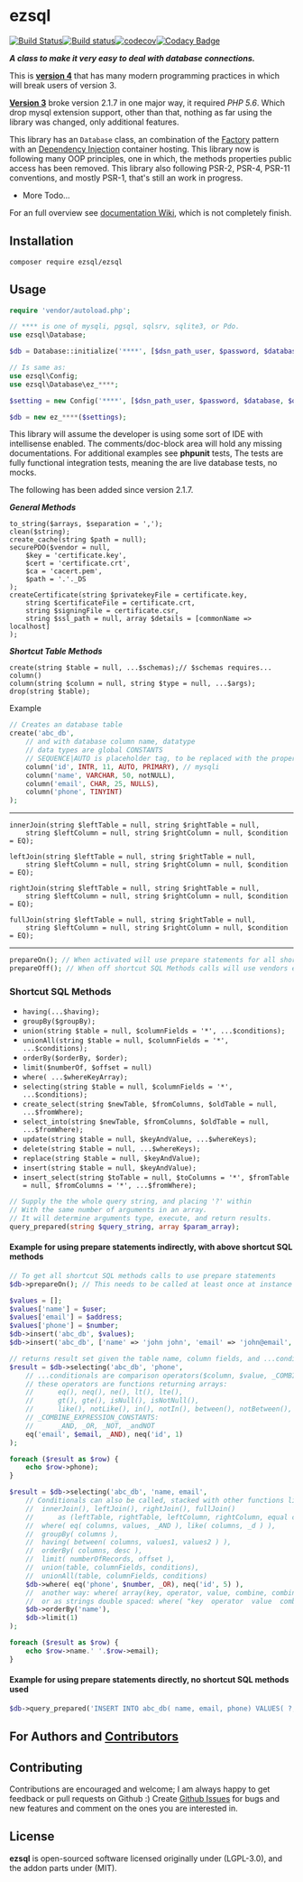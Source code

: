 # **ezsql**

[![Build Status](https://travis-ci.org/ezSQL/ezsql.svg?branch=master)](https://travis-ci.org/ezSQL/ezsql)[![Build status](https://ci.appveyor.com/api/projects/status/6s8oqnoxa2i5k04f?svg=true)](https://ci.appveyor.com/project/jv2222/ezsql)[![codecov](https://codecov.io/gh/ezSQL/ezSQL/branch/master/graph/badge.svg)](https://codecov.io/gh/ezSQL/ezSQL)[![Codacy Badge](https://api.codacy.com/project/badge/Grade/aad1f6aaaaa14f60933e75615da900b8)](https://www.codacy.com/app/techno-express/ezsql?utm_source=github.com&amp;utm_medium=referral&amp;utm_content=ezSQL/ezsql&amp;utm_campaign=Badge_Grade)

***A class to make it very easy to deal with database connections.***

This is [__version 4__](https://github.com/ezSQL/ezsql/tree/v4) that has many modern programming practices in which will break users of version 3.

[__Version 3__](https://github.com/ezSQL/ezsql/tree/v3) broke version 2.1.7 in one major way, it required *PHP 5.6*. Which drop mysql extension support, other than that, nothing as far using the library was changed, only additional features.

This library has an `Database` class, an combination of the [Factory](https://en.wikipedia.org/wiki/Factory_method_pattern) pattern with an [Dependency Injection](https://en.wikipedia.org/wiki/Dependency_injection) container hosting. This library now is following many OOP principles, one in which, the methods properties public access has been removed. This library also following PSR-2, PSR-4, PSR-11 conventions, and mostly PSR-1, that's still an work in progress.

* More Todo...

For an full overview see [documentation Wiki](https://github.com/ezSQL/ezsql/wiki/Documentation), which is not completely finish.

## Installation

    composer require ezsql/ezsql

## Usage

```php
require 'vendor/autoload.php';

// **** is one of mysqli, pgsql, sqlsrv, sqlite3, or Pdo.
use ezsql\Database;

$db = Database::initialize('****', [$dsn_path_user, $password, $database, $other_settings], $optional_tag);

// Is same as:
use ezsql\Config;
use ezsql\Database\ez_****;

$setting = new Config('****', [$dsn_path_user, $password, $database, $other_settings]);

$db = new ez_****($settings);
```

This library will assume the developer is using some sort of IDE with intellisense enabled. The comments/doc-block area will hold any missing documentations. For additional examples see __phpunit__ tests, The tests are fully functional integration tests, meaning the are live database tests, no mocks.

The following has been added since version 2.1.7.

___General Methods___

    to_string($arrays, $separation = ',');
    clean($string);
    create_cache(string $path = null);
    securePDO($vendor = null,
        $key = 'certificate.key',
        $cert = 'certificate.crt',
        $ca = 'cacert.pem',
        $path = '.'._DS
    );
    createCertificate(string $privatekeyFile = certificate.key,
        string $certificateFile = certificate.crt,
        string $signingFile = certificate.csr,
        string $ssl_path = null, array $details = [commonName => localhost]
    );

___Shortcut Table Methods___

    create(string $table = null, ...$schemas);// $schemas requires... column()
    column(string $column = null, string $type = null, ...$args);
    drop(string $table);
Example

```php
// Creates an database table
create('abc_db',
    // and with database column name, datatype
    // data types are global CONSTANTS
    // SEQUENCE|AUTO is placeholder tag, to be replaced with the proper SQL drivers auto number sequencer word.
    column('id', INTR, 11, AUTO, PRIMARY), // mysqli
    column('name', VARCHAR, 50, notNULL),
    column('email', CHAR, 25, NULLS),
    column('phone', TINYINT)
);
```

---

    innerJoin(string $leftTable = null, string $rightTable = null,
        string $leftColumn = null, string $rightColumn = null, $condition = EQ);

    leftJoin(string $leftTable = null, string $rightTable = null,
        string $leftColumn = null, string $rightColumn = null, $condition = EQ);

    rightJoin(string $leftTable = null, string $rightTable = null,
        string $leftColumn = null, string $rightColumn = null, $condition = EQ);

    fullJoin(string $leftTable = null, string $rightTable = null,
        string $leftColumn = null, string $rightColumn = null, $condition = EQ);
---

```php
prepareOn(); // When activated will use prepare statements for all shortcut SQL Methods calls.
prepareOff(); // When off shortcut SQL Methods calls will use vendors escape routine instead. This is the default behavior.
```

### Shortcut SQL Methods

* `having(...$having);`
* `groupBy($groupBy);`
* `union(string $table = null, $columnFields = '*', ...$conditions);`
* `unionAll(string $table = null, $columnFields = '*', ...$conditions);`
* `orderBy($orderBy, $order);`
* `limit($numberOf, $offset = null)`
* `where( ...$whereKeyArray);`
* `selecting(string $table = null, $columnFields = '*', ...$conditions);`
* `create_select(string $newTable, $fromColumns, $oldTable = null, ...$fromWhere);`
* `select_into(string $newTable, $fromColumns, $oldTable = null, ...$fromWhere);`
* `update(string $table = null, $keyAndValue, ...$whereKeys);`
* `delete(string $table = null, ...$whereKeys);`
* `replace(string $table = null, $keyAndValue);`
* `insert(string $table = null, $keyAndValue);`
* `insert_select(string $toTable = null, $toColumns = '*', $fromTable = null, $fromColumns = '*', ...$fromWhere);`

```php
// Supply the the whole query string, and placing '?' within
// With the same number of arguments in an array.
// It will determine arguments type, execute, and return results.
query_prepared(string $query_string, array $param_array);
```

#### Example for using prepare statements indirectly, with above shortcut SQL methods

```php
// To get all shortcut SQL methods calls to use prepare statements
$db->prepareOn(); // This needs to be called at least once at instance creation

$values = [];
$values['name'] = $user;
$values['email'] = $address;
$values['phone'] = $number;
$db->insert('abc_db', $values);
$db->insert('abc_db', ['name' => 'john john', 'email' => 'john@email', 'phone' => 123456]);

// returns result set given the table name, column fields, and ...conditionals
$result = $db->selecting('abc_db', 'phone',
    // ...conditionals are comparison operators($column, $value, _COMBINE_EXPRESSION_CONSTANTS)
    // these operators are functions returning arrays:
    //      eq(), neq(), ne(), lt(), lte(),
    //      gt(), gte(), isNull(), isNotNull(),
    //      like(), notLike(), in(), notIn(), between(), notBetween(),
    // _COMBINE_EXPRESSION_CONSTANTS:
    //      _AND, _OR, _NOT, _andNOT
    eq('email', $email, _AND), neq('id', 1)
);

foreach ($result as $row) {
    echo $row->phone);
}

$result = $db->selecting('abc_db', 'name, email',
    // Conditionals can also be called, stacked with other functions like:
    //  innerJoin(), leftJoin(), rightJoin(), fullJoin()
    //      as (leftTable, rightTable, leftColumn, rightColumn, equal condition),
    //  where( eq( columns, values, _AND ), like( columns, _d ) ),
    //  groupBy( columns ),
    //  having( between( columns, values1, values2 ) ),
    //  orderBy( columns, desc ),
    //  limit( numberOfRecords, offset ),
    //  union(table, columnFields, conditions),
    //  unionAll(table, columnFields, conditions)
    $db->where( eq('phone', $number, _OR), neq('id', 5) ),
    //  another way: where( array(key, operator, value, combine, combineShifted) );
    //  or as strings double spaced: where( "key  operator  value  combine  combineShifted" );
    $db->orderBy('name'),
    $db->limit(1)
);

foreach ($result as $row) {
    echo $row->name.' '.$row->email);
}
```

#### Example for using prepare statements directly, no shortcut SQL methods used

```php
$db->query_prepared('INSERT INTO abc_db( name, email, phone) VALUES( ?, ?, ? )', [$user, $address, $number]);
```

## For Authors and **[Contributors](https://github.com/ezSQL/ezsql/blob/master/CONTRIBUTORS.md)**

## Contributing

Contributions are encouraged and welcome; I am always happy to get feedback or pull requests on Github :) Create [Github Issues](https://github.com/ezSQL/ezsql/issues) for bugs and new features and comment on the ones you are interested in.

## License

**ezsql** is open-sourced software licensed originally under (LGPL-3.0), and the addon parts under (MIT).
